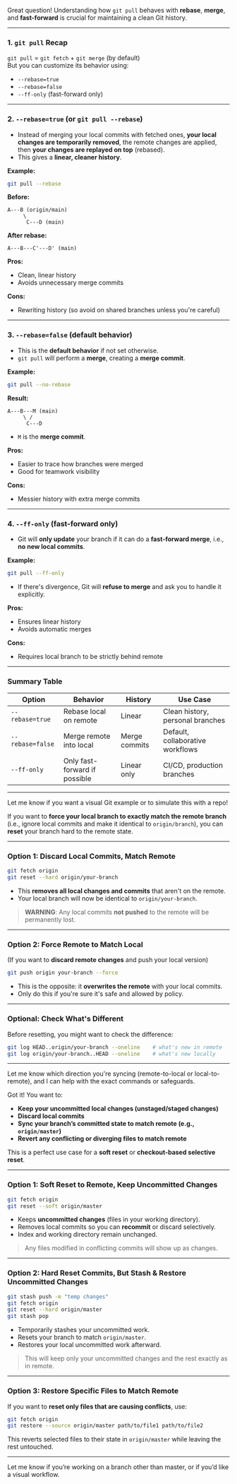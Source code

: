 Great question! Understanding how `git pull` behaves with **rebase**, **merge**, and **fast-forward** is crucial for maintaining a clean Git history.

---

### **1. `git pull` Recap**
`git pull` = `git fetch` + `git merge` (by default)  
But you can customize its behavior using:
- `--rebase=true`
- `--rebase=false`
- `--ff-only` (fast-forward only)

---

### **2. `--rebase=true` (or `git pull --rebase`)**
- Instead of merging your local commits with fetched ones, **your local changes are temporarily removed**, the remote changes are applied, then **your changes are replayed on top** (rebased).
- This gives a **linear, cleaner history**.

**Example:**
```bash
git pull --rebase
```

**Before:**
```
A---B (origin/main)
     \
      C---D (main)
```

**After rebase:**
```
A---B---C'---D' (main)
```

**Pros:**
- Clean, linear history
- Avoids unnecessary merge commits

**Cons:**
- Rewriting history (so avoid on shared branches unless you're careful)

---

### **3. `--rebase=false` (default behavior)**
- This is the **default behavior** if not set otherwise.
- `git pull` will perform a **merge**, creating a **merge commit**.

**Example:**
```bash
git pull --no-rebase
```

**Result:**
```
A---B---M (main)
     \ /
      C---D
```
- `M` is the **merge commit**.

**Pros:**
- Easier to trace how branches were merged
- Good for teamwork visibility

**Cons:**
- Messier history with extra merge commits

---

### **4. `--ff-only` (fast-forward only)**
- Git will **only update** your branch if it can do a **fast-forward merge**, i.e., **no new local commits**.

**Example:**
```bash
git pull --ff-only
```

- If there's divergence, Git will **refuse to merge** and ask you to handle it explicitly.

**Pros:**
- Ensures linear history
- Avoids automatic merges

**Cons:**
- Requires local branch to be strictly behind remote

---

### Summary Table

| Option           | Behavior                      | History         | Use Case                              |
|------------------|-------------------------------|------------------|----------------------------------------|
| `--rebase=true`  | Rebase local on remote        | Linear           | Clean history, personal branches       |
| `--rebase=false` | Merge remote into local       | Merge commits    | Default, collaborative workflows       |
| `--ff-only`      | Only fast-forward if possible | Linear only      | CI/CD, production branches             |

---

Let me know if you want a visual Git example or to simulate this with a repo!



If you want to **force your local branch to exactly match the remote branch** (i.e., ignore local commits and make it identical to `origin/branch`), you can **reset** your branch hard to the remote state.

---

### **Option 1: Discard Local Commits, Match Remote**
```bash
git fetch origin
git reset --hard origin/your-branch
```

- This **removes all local changes and commits** that aren't on the remote.
- Your local branch will now be identical to `origin/your-branch`.

> **WARNING**: Any local commits **not pushed** to the remote will be permanently lost.

---

### **Option 2: Force Remote to Match Local**  
(If you want to **discard remote changes** and push your local version)

```bash
git push origin your-branch --force
```

- This is the opposite: it **overwrites the remote** with your local commits.
- Only do this if you're sure it's safe and allowed by policy.

---

### Optional: Check What's Different
Before resetting, you might want to check the difference:
```bash
git log HEAD..origin/your-branch --oneline    # what's new in remote
git log origin/your-branch..HEAD --oneline    # what's new locally
```

---

Let me know which direction you're syncing (remote-to-local or local-to-remote), and I can help with the exact commands or safeguards.



Got it! You want to:

- **Keep your uncommitted local changes (unstaged/staged changes)**
- **Discard local commits**
- **Sync your branch’s committed state to match remote (e.g., `origin/master`)**
- **Revert any conflicting or diverging files to match remote**
  
This is a perfect use case for a **soft reset** or **checkout-based selective reset**.

---

### **Option 1: Soft Reset to Remote, Keep Uncommitted Changes**

```bash
git fetch origin
git reset --soft origin/master
```

- Keeps **uncommitted changes** (files in your working directory).
- Removes local commits so you can **recommit** or discard selectively.
- Index and working directory remain unchanged.

> Any files modified in conflicting commits will show up as changes.

---

### **Option 2: Hard Reset Commits, But Stash & Restore Uncommitted Changes**

```bash
git stash push -m "temp changes"
git fetch origin
git reset --hard origin/master
git stash pop
```

- Temporarily stashes your uncommitted work.
- Resets your branch to match `origin/master`.
- Restores your local uncommitted work afterward.

> This will keep only your uncommitted changes and the rest exactly as in remote.

---

### **Option 3: Restore Specific Files to Match Remote**
If you want to **reset only files that are causing conflicts**, use:

```bash
git fetch origin
git restore --source origin/master path/to/file1 path/to/file2
```

This reverts selected files to their state in `origin/master` while leaving the rest untouched.

---

Let me know if you’re working on a branch other than master, or if you’d like a visual workflow.